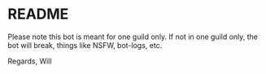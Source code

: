 # README
Please note this bot is meant for one guild only.
If not in one guild only, the bot will break, things like NSFW, bot-logs, etc.

Regards,
Will
